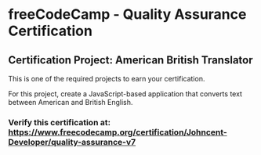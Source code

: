 # freeCodeCamp - Quality Assurance Certification
## Certification Project: American British Translator
This is one of the required projects to earn your certification.

For this project, create a JavaScript-based application that converts text between American and British English.

### Verify this certification at: https://www.freecodecamp.org/certification/Johncent-Developer/quality-assurance-v7
